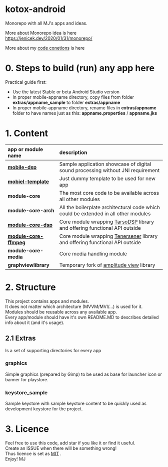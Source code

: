 # kotox-android
Monorepo with all MJ's apps and ideas.  

More about Monorepo idea is here https://jenicek.dev/2020/01/31/monorepo/     

More about my [code conetions](code-conventions.md) is here   

# 0. Steps to build (run) any app here  
Practical guide first:

- Use the latest Stable or beta Android Studio version
- In proper mobile-appname directory, copy files from folder **extras/appname_sample** to folder **extras/appname** 
- In proper mobile-appname directory, rename files in **extras/appname** folder to have names just as this: **appname.properties** / **appname.jks**

# 1. Content

| app or module name                                       | description                                                                                                                |
|:---------------------------------------------------------|:---------------------------------------------------------------------------------------------------------------------------|
| **[mobile-dsp](./mobile-dsp/readme.md)**                 | Sample application showcase of digital sound processing without JNI requirement                                            |
| **[mobiel-template](./mobile-template/readme.md)**       | Just dummy template to be used for new app                                                                                 |
| **module-core**                                          | The most core code to be available across all other modules                                                                |
| **module-core-arch**                                     | All the boilerplate architectural code which could be extended in all other modules                                        |
| **[module-core-dsp](./module-core-dsp/readme.md)**       | Core module wrapping [TarsoDSP](https://github.com/JorenSix/TarsosDSP) library and offering functional API outside         |
| **[module-core-ffmpeg](./module-core-ffmpeg/readme.md)** | Core module wrapping [Tenersener](https://github.com/tanersener/mobile-ffmpeg) library and offering functional API outside |
| **module-core-media**                                    | Core media handling module                                                                                                 |
| **graphviewlibrary**                                     | Temporary fork of [amplitude view](https://github.com/anandBrose/AmplitudeGraphView-Android) library                       |




# 2. Structure
This project contains apps and modules.   
It does not matter which architecture (MVVM/MVI/...) is used for it.  
Modules should be reusable across any available app.  
Every app/module should have it's own README.MD to describes detailed info about it (and it's usage).  


## 2.1 Extras
Is a set of supporting directories for every app
### graphics
Simple graphics (prepared by Gimp) to be used as base for launcher icon or banner for playstore.  
### keystore_sample
Sample keystore with sample keystore content to be quickly used as development keystore for the project.

# 3. Licence
Feel free to use this code, add star if you like it or find it useful.  
Create an ISSUE when there will be something wrong!  
Thus licence is set as [MIT](LICENSE) .  
Enjoy! MJ